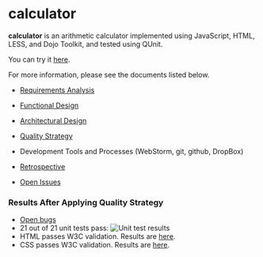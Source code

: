 # calculator

**calculator** is an arithmetic calculator implemented using JavaScript, HTML, LESS, and Dojo Toolkit, and tested using QUnit.

You can try it [here](http://dl.dropboxusercontent.com/u/1085829/calculator-master/src/calculator.html).

For more information, please see the documents listed below.

- [Requirements Analysis](https://github.com/andrewaliu/calculator/wiki/Requirements-Analysis)
- [Functional Design](https://github.com/andrewaliu/calculator/wiki/Functional-Design)
- [Architectural Design](https://github.com/andrewaliu/calculator/wiki/Architectural-Design)
- [Quality Strategy](https://github.com/andrewaliu/calculator/wiki/Quality-Strategy)

- Development Tools and Processes (WebStorm, git, github, DropBox)

- [Retrospective](https://github.com/andrewaliu/calculator/wiki/Retrospective)

- [Open Issues](https://github.com/andrewaliu/calculator/issues)

### Results After Applying Quality Strategy

- [Open bugs](https://github.com/andrewaliu/calculator/issues?labels=bug&page=1&state=open)
- 21 out of 21 unit tests pass: ![Unit test results](https://dl.dropboxusercontent.com/u/1085829/calculator/unitTestResults.png)
- HTML passes W3C validation. Results are [here](http://validator.w3.org/check?uri=http%3A%2F%2Fjigsaw.w3.org%2Fcss-validator%2Fvalidator%3Furi%3Dhttp%253A%252F%252Fdl.dropboxusercontent.com%252Fu%252F1085829%252Fcalculator-master%252Fsrc%252Fcalculator.html%26profile%3Dcss3%26usermedium%3Dall%26warning%3D1%26vextwarning%3D%26lang%3Den).
- CSS passes W3C validation. Results are [here](http://jigsaw.w3.org/css-validator/validator?uri=http%3A%2F%2Fdl.dropboxusercontent.com%2Fu%2F1085829%2Fcalculator-master%2Fsrc%2Fcalculator.html&profile=css3&usermedium=all&warning=1&vextwarning=&lang=en).
